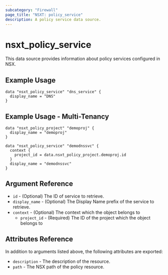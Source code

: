 ```yaml
---
subcategory: "Firewall"
page_title: "NSXT: policy_service"
description: A policy service data source.
---
```


# nsxt_policy_service

This data source provides information about policy services configured in NSX.

## Example Usage

```hcl
data "nsxt_policy_service" "dns_service" {
  display_name = "DNS"
}
```

## Example Usage - Multi-Tenancy

```hcl
data "nsxt_policy_project" "demoproj" {
  display_name = "demoproj"
}

data "nsxt_policy_service" "demodnssvc" {
  context {
    project_id = data.nsxt_policy_project.demoproj.id
  }
  display_name = "demodnssvc"
}
```

## Argument Reference

* `id` - (Optional) The ID of service to retrieve.
* `display_name` - (Optional) The Display Name prefix of the service to retrieve.
* `context` - (Optional) The context which the object belongs to
  * `project_id` - (Required) The ID of the project which the object belongs to

## Attributes Reference

In addition to arguments listed above, the following attributes are exported:

* `description` - The description of the resource.
* `path` - The NSX path of the policy resource.
